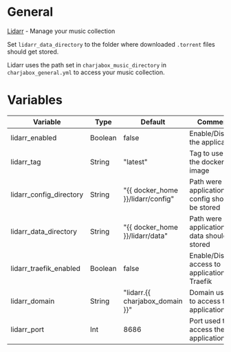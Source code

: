 # General
[Lidarr](https://lidarr.audio/) - Manage your music collection

Set `lidarr_data_directory` to the folder where downloaded `.torrent` files should get stored.

Lidarr uses the path set in `charjabox_music_directory` in `charjabox_general.yml` to access your music collection.

# Variables

| Variable                | Type    | Default                           | Comment                                          |
|-------------------------|---------|-----------------------------------|--------------------------------------------------|
| lidarr_enabled          | Boolean | false                             | Enable/Disable the application                   |
| lidarr_tag              | String  | "latest"                          | Tag to use for the docker image                  |
| lidarr_config_directory | String  | "{{ docker_home }}/lidarr/config" | Path were application config should be stored    |
| lidarr_data_directory   | String  | "{{ docker_home }}/lidarr/data"   | Path were application data should be stored      |
| lidarr_traefik_enabled  | Boolean | false                             | Enable/Disable access to application via Traefik |
| lidarr_domain           | String  | "lidarr.{{ charjabox_domain }}"   | Domain used to access the application            |
| lidarr_port             | Int     | 8686                              | Port used to access the application              |
